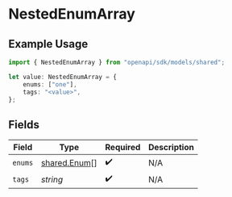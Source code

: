 # NestedEnumArray

## Example Usage

```typescript
import { NestedEnumArray } from "openapi/sdk/models/shared";

let value: NestedEnumArray = {
    enums: ["one"],
    tags: "<value>",
};
```

## Fields

| Field                                               | Type                                                | Required                                            | Description                                         |
| --------------------------------------------------- | --------------------------------------------------- | --------------------------------------------------- | --------------------------------------------------- |
| `enums`                                             | [shared.Enum](../../../sdk/models/shared/enum.md)[] | :heavy_check_mark:                                  | N/A                                                 |
| `tags`                                              | *string*                                            | :heavy_check_mark:                                  | N/A                                                 |